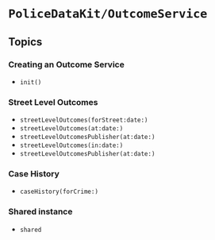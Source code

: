 # ``PoliceDataKit/OutcomeService``

## Topics

### Creating an Outcome Service

- ``init()``

### Street Level Outcomes

- ``streetLevelOutcomes(forStreet:date:)``
- ``streetLevelOutcomes(at:date:)``
- ``streetLevelOutcomesPublisher(at:date:)``
- ``streetLevelOutcomes(in:date:)``
- ``streetLevelOutcomesPublisher(at:date:)``

### Case History

- ``caseHistory(forCrime:)``

### Shared instance

- ``shared``
